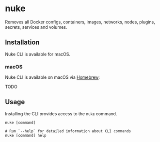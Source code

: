 # nuke
Removes all Docker configs, containers, images, networks, nodes, plugins, secrets, services and volumes.

## Installation

Nuke CLI is available for macOS.

### macOS

Nuke CLI is available on macOS via [Homebrew](https://brew.sh/):

TODO

## Usage

Installing the CLI provides access to the `nuke` command.

```sh-session
nuke [command]

# Run `--help` for detailed information about CLI commands
nuke [command] help
```